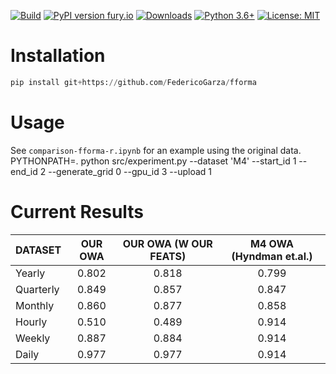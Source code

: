 [![Build](https://github.com/FedericoGarza/fforma/workflows/Python%20package/badge.svg?branch=master)](https://github.com/FedericoGarza/fforma/tree/master)
[![PyPI version fury.io](https://badge.fury.io/py/fforma.svg)](https://pypi.python.org/pypi/fforma/)
[![Downloads](https://pepy.tech/badge/fforma)](https://pepy.tech/project/fforma)
[![Python 3.6+](https://img.shields.io/badge/python-3.6+-blue.svg)](https://www.python.org/downloads/release/python-360+/)
[![License: MIT](https://img.shields.io/badge/License-MIT-green.svg)](https://github.com/FedericoGarza/fforma/blob/master/LICENSE)

# Installation

```python
pip install git+https://github.com/FedericoGarza/fforma
```

# Usage

See `comparison-fforma-r.ipynb` for an example using the original data.
PYTHONPATH=. python src/experiment.py --dataset 'M4' --start_id 1 --end_id 2 --generate_grid 0 --gpu_id 3 --upload 1

# Current Results

| DATASET   | OUR OWA | OUR OWA  (W OUR FEATS) | M4 OWA (Hyndman et.al.) |
|-----------|:-------:|:---------------------:|:------------------------:|
| Yearly    | 0.802   | 0.818                 | 0.799  |
| Quarterly | 0.849   | 0.857                 | 0.847  |
| Monthly   | 0.860   | 0.877                 | 0.858  |
| Hourly    | 0.510   | 0.489                 | 0.914  |
| Weekly    | 0.887   | 0.884                 | 0.914  |  
| Daily     | 0.977   | 0.977                 | 0.914  |

